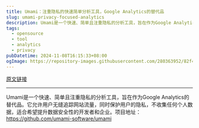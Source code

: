 ```yaml
---
title: Umami：注重隐私的快速简单分析工具，Google Analytics的替代品
slug: umami-privacy-focused-analytics
description: Umami是一个快速、简单且注重隐私的分析工具，旨在作为Google Analytics的替代品。它允许用户无缝追踪网站流量，同时保护用户的隐私，不收集任何个人数据，适合希望提升数据安全性的开发者和企业。项目地址： https://github.com/umami-software/umami
tags: 
  - opensource
  - tool
  - analytics
  - privacy
pubDatetime: 2024-11-08T16:15:33+08:00
ogImage: https://repository-images.githubusercontent.com/280363952/82f40500-003c-11eb-98a8-8652191d17fc
---
```


[原文链接](https://github.com/umami-software/umami)

---

Umami是一个快速、简单且注重隐私的分析工具，旨在作为Google Analytics的替代品。它允许用户无缝追踪网站流量，同时保护用户的隐私，不收集任何个人数据，适合希望提升数据安全性的开发者和企业。项目地址： https://github.com/umami-software/umami


